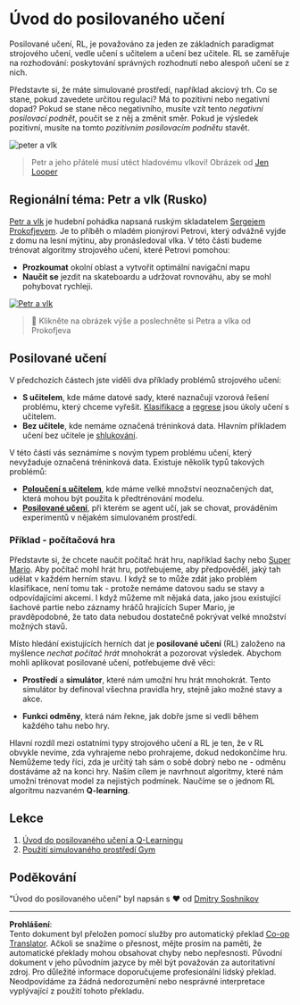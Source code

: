 <!--
CO_OP_TRANSLATOR_METADATA:
{
  "original_hash": "20ca019012b1725de956681d036d8b18",
  "translation_date": "2025-09-05T01:03:44+00:00",
  "source_file": "8-Reinforcement/README.md",
  "language_code": "cs"
}
-->
# Úvod do posilovaného učení

Posilované učení, RL, je považováno za jeden ze základních paradigmat strojového učení, vedle učení s učitelem a učení bez učitele. RL se zaměřuje na rozhodování: poskytování správných rozhodnutí nebo alespoň učení se z nich.

Představte si, že máte simulované prostředí, například akciový trh. Co se stane, pokud zavedete určitou regulaci? Má to pozitivní nebo negativní dopad? Pokud se stane něco negativního, musíte vzít tento _negativní posilovací podnět_, poučit se z něj a změnit směr. Pokud je výsledek pozitivní, musíte na tomto _pozitivním posilovacím podnětu_ stavět.

![peter a vlk](../../../8-Reinforcement/images/peter.png)

> Petr a jeho přátelé musí utéct hladovému vlkovi! Obrázek od [Jen Looper](https://twitter.com/jenlooper)

## Regionální téma: Petr a vlk (Rusko)

[Petr a vlk](https://en.wikipedia.org/wiki/Peter_and_the_Wolf) je hudební pohádka napsaná ruským skladatelem [Sergejem Prokofjevem](https://en.wikipedia.org/wiki/Sergei_Prokofiev). Je to příběh o mladém pionýrovi Petrovi, který odvážně vyjde z domu na lesní mýtinu, aby pronásledoval vlka. V této části budeme trénovat algoritmy strojového učení, které Petrovi pomohou:

- **Prozkoumat** okolní oblast a vytvořit optimální navigační mapu
- **Naučit se** jezdit na skateboardu a udržovat rovnováhu, aby se mohl pohybovat rychleji.

[![Petr a vlk](https://img.youtube.com/vi/Fmi5zHg4QSM/0.jpg)](https://www.youtube.com/watch?v=Fmi5zHg4QSM)

> 🎥 Klikněte na obrázek výše a poslechněte si Petra a vlka od Prokofjeva

## Posilované učení

V předchozích částech jste viděli dva příklady problémů strojového učení:

- **S učitelem**, kde máme datové sady, které naznačují vzorová řešení problému, který chceme vyřešit. [Klasifikace](../4-Classification/README.md) a [regrese](../2-Regression/README.md) jsou úkoly učení s učitelem.
- **Bez učitele**, kde nemáme označená tréninková data. Hlavním příkladem učení bez učitele je [shlukování](../5-Clustering/README.md).

V této části vás seznámíme s novým typem problému učení, který nevyžaduje označená tréninková data. Existuje několik typů takových problémů:

- **[Poloučení s učitelem](https://wikipedia.org/wiki/Semi-supervised_learning)**, kde máme velké množství neoznačených dat, která mohou být použita k předtrénování modelu.
- **[Posilované učení](https://wikipedia.org/wiki/Reinforcement_learning)**, při kterém se agent učí, jak se chovat, prováděním experimentů v nějakém simulovaném prostředí.

### Příklad - počítačová hra

Představte si, že chcete naučit počítač hrát hru, například šachy nebo [Super Mario](https://wikipedia.org/wiki/Super_Mario). Aby počítač mohl hrát hru, potřebujeme, aby předpověděl, jaký tah udělat v každém herním stavu. I když se to může zdát jako problém klasifikace, není tomu tak - protože nemáme datovou sadu se stavy a odpovídajícími akcemi. I když můžeme mít nějaká data, jako jsou existující šachové partie nebo záznamy hráčů hrajících Super Mario, je pravděpodobné, že tato data nebudou dostatečně pokrývat velké množství možných stavů.

Místo hledání existujících herních dat je **posilované učení** (RL) založeno na myšlence *nechat počítač hrát* mnohokrát a pozorovat výsledek. Abychom mohli aplikovat posilované učení, potřebujeme dvě věci:

- **Prostředí** a **simulátor**, které nám umožní hru hrát mnohokrát. Tento simulátor by definoval všechna pravidla hry, stejně jako možné stavy a akce.

- **Funkci odměny**, která nám řekne, jak dobře jsme si vedli během každého tahu nebo hry.

Hlavní rozdíl mezi ostatními typy strojového učení a RL je ten, že v RL obvykle nevíme, zda vyhrajeme nebo prohrajeme, dokud nedokončíme hru. Nemůžeme tedy říci, zda je určitý tah sám o sobě dobrý nebo ne - odměnu dostáváme až na konci hry. Naším cílem je navrhnout algoritmy, které nám umožní trénovat model za nejistých podmínek. Naučíme se o jednom RL algoritmu nazvaném **Q-learning**.

## Lekce

1. [Úvod do posilovaného učení a Q-Learningu](1-QLearning/README.md)
2. [Použití simulovaného prostředí Gym](2-Gym/README.md)

## Poděkování

"Úvod do posilovaného učení" byl napsán s ♥️ od [Dmitry Soshnikov](http://soshnikov.com)

---

**Prohlášení**:  
Tento dokument byl přeložen pomocí služby pro automatický překlad [Co-op Translator](https://github.com/Azure/co-op-translator). Ačkoli se snažíme o přesnost, mějte prosím na paměti, že automatické překlady mohou obsahovat chyby nebo nepřesnosti. Původní dokument v jeho původním jazyce by měl být považován za autoritativní zdroj. Pro důležité informace doporučujeme profesionální lidský překlad. Neodpovídáme za žádná nedorozumění nebo nesprávné interpretace vyplývající z použití tohoto překladu.
